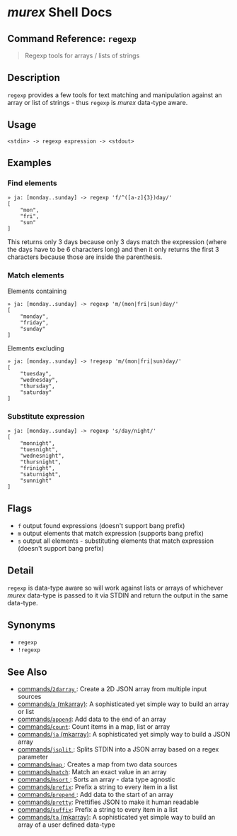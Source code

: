 # _murex_ Shell Docs

## Command Reference: `regexp`

> Regexp tools for arrays / lists of strings

## Description

`regexp` provides a few tools for text matching and manipulation against an
array or list of strings - thus `regexp` is _murex_ data-type aware.

## Usage

    <stdin> -> regexp expression -> <stdout>

## Examples

### Find elements

    » ja: [monday..sunday] -> regexp 'f/^([a-z]{3})day/'
    [
        "mon",
        "fri",
        "sun"
    ]
    
This returns only 3 days because only 3 days match the expression (where
the days have to be 6 characters long) and then it only returns the first 3
characters because those are inside the parenthesis.

### Match elements

Elements containing

    » ja: [monday..sunday] -> regexp 'm/(mon|fri|sun)day/'
    [
        "monday",
        "friday",
        "sunday"
    ]
    
Elements excluding

    » ja: [monday..sunday] -> !regexp 'm/(mon|fri|sun)day/'
    [
        "tuesday",
        "wednesday",
        "thursday",
        "saturday"
    ]
    
### Substitute expression

    » ja: [monday..sunday] -> regexp 's/day/night/'
    [
        "monnight",
        "tuesnight",
        "wednesnight",
        "thursnight",
        "frinight",
        "saturnight",
        "sunnight"
    ]

## Flags

* `f`
    output found expressions (doesn't support bang prefix)
* `m`
    output elements that match expression (supports bang prefix)
* `s`
    output all elements - substituting elements that match expression (doesn't support bang prefix)

## Detail

`regexp` is data-type aware so will work against lists or arrays of whichever
_murex_ data-type is passed to it via STDIN and return the output in the
same data-type.

## Synonyms

* `regexp`
* `!regexp`


## See Also

* [commands/`2darray` ](../commands/2darray.md):
  Create a 2D JSON array from multiple input sources
* [commands/`a` (mkarray)](../commands/a.md):
  A sophisticated yet simple way to build an array or list
* [commands/`append`](../commands/append.md):
  Add data to the end of an array
* [commands/`count`](../commands/count.md):
  Count items in a map, list or array
* [commands/`ja` (mkarray)](../commands/ja.md):
  A sophisticated yet simply way to build a JSON array
* [commands/`jsplit` ](../commands/jsplit.md):
  Splits STDIN into a JSON array based on a regex parameter
* [commands/`map` ](../commands/map.md):
  Creates a map from two data sources
* [commands/`match`](../commands/match.md):
  Match an exact value in an array
* [commands/`msort` ](../commands/msort.md):
  Sorts an array - data type agnostic
* [commands/`prefix`](../commands/prefix.md):
  Prefix a string to every item in a list
* [commands/`prepend` ](../commands/prepend.md):
  Add data to the start of an array
* [commands/`pretty`](../commands/pretty.md):
  Prettifies JSON to make it human readable
* [commands/`suffix`](../commands/suffix.md):
  Prefix a string to every item in a list
* [commands/`ta` (mkarray)](../commands/ta.md):
  A sophisticated yet simple way to build an array of a user defined data-type